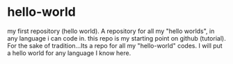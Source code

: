 # hello-world
my first repository (hello world). A repository for all my "hello worlds", 
in any language i can code in. this repo is my starting point on github (tutorial).
 For the sake  of tradition...Its a repo for all my "hello-world" codes.
 I will put a hello world for any language I know here.

